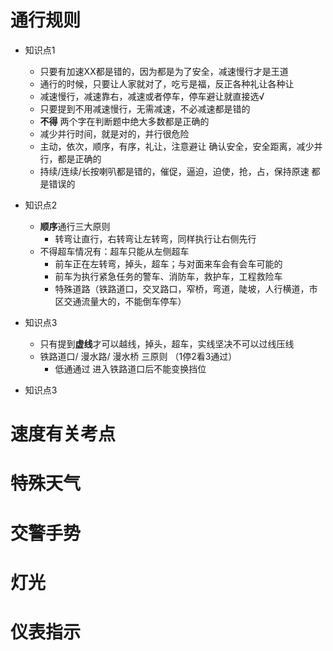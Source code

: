 



# 通行规则

- 知识点1 

	- 只要有加速XX都是错的，因为都是为了安全，减速慢行才是王道
	- 通行的时候，只要让人家就对了，吃亏是福，反正各种礼让各种让
	- 减速慢行，减速靠右，减速或者停车，停车避让就直接选√
	- 只要提到不用减速慢行，无需减速，不必减速都是错的
	- **不得** 两个字在判断题中绝大多数都是正确的
	- 减少并行时间，就是对的，并行很危险
	- 主动，依次，顺序，有序，礼让，注意避让 确认安全，安全距离，减少并行，都是正确的
	- 持续/连续/长按喇叭都是错的，催促，逼迫，迫使，抢，占，保持原速 都是错误的

- 知识点2
	- **顺序**通行三大原则
		- 转弯让直行，右转弯让左转弯，同样执行让右侧先行
	- 不得超车情况有：超车只能从左侧超车
		- 前车正在左转弯，掉头，超车；与对面来车会有会车可能的
		- 前车为执行紧急任务的警车、消防车，救护车，工程救险车
		- 特殊道路（铁路道口，交叉路口，窄桥，弯道，陡坡，人行横道，市区交通流量大的，不能倒车停车）

- 知识点3
	- 只有提到**虚线**才可以越线，掉头，超车，实线坚决不可以过线压线
	- 铁路道口/ 漫水路/ 漫水桥 三原则 （1停2看3通过）
		-  低通通过 进入铁路道口后不能变换挡位

- 知识点3
# 速度有关考点

# 特殊天气

# 交警手势

# 灯光

# 仪表指示